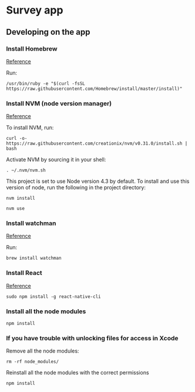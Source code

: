 # Survey app

## Developing on the app

### Install Homebrew

[Reference](http://brew.sh/)

Run:

```
/usr/bin/ruby -e "$(curl -fsSL https://raw.githubusercontent.com/Homebrew/install/master/install)"
```

### Install NVM (node version manager)

[Reference](https://github.com/creationix/nvm#installation)

To install NVM, run:

```
curl -o- https://raw.githubusercontent.com/creationix/nvm/v0.31.0/install.sh | bash
```

Activate NVM by sourcing it in your shell:

```
. ~/.nvm/nvm.sh
```

This project is set to use Node version 4.3 by default. To install and use this version of node, run the following in the project directory:

```
nvm install
```

```
nvm use
```

### Install watchman

[Reference](https://www.firebase.com/blog/2016-01-20-tutorial-firebase-react-native.html)

Run:

```
brew install watchman
```

### Install React

[Reference](https://www.firebase.com/blog/2016-01-20-tutorial-firebase-react-native.html)

```
sudo npm install -g react-native-cli
```

### Install all the node modules

```
npm install
```

### If you have trouble with unlocking files for access in Xcode

Remove all the node modules:

```
rm -rf node_modules/
```

Reinstall all the node modules with the correct permissions

```
npm install
```


